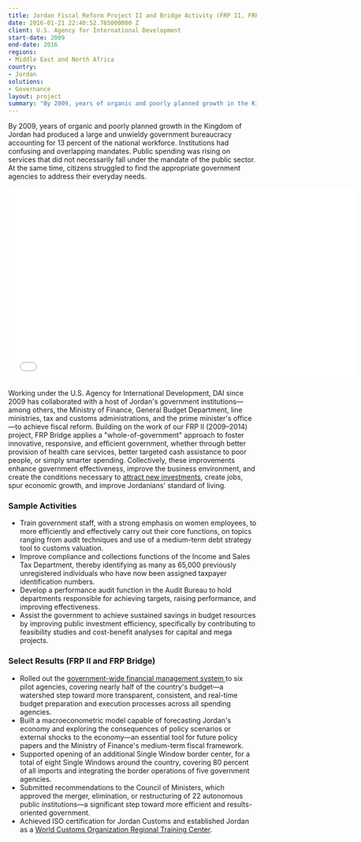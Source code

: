 ```yaml
---
title: Jordan Fiscal Reform Project II and Bridge Activity (FRP II, FRP Bridge)
date: 2016-01-21 22:40:52.765000000 Z
client: U.S. Agency for International Development
start-date: 2009
end-date: 2016
regions:
- Middle East and North Africa
country:
- Jordan
solutions:
- Governance
layout: project
summary: "By 2009, years of organic and poorly planned growth in the Kingdom of Jordan had produced a large and unwieldy government bureaucracy accounting for 13 percent of the national workforce."
---
```

By 2009, years of organic and poorly planned growth in the Kingdom of Jordan had produced a large and unwieldy government bureaucracy accounting for 13 percent of the national workforce. Institutions had confusing and overlapping mandates. Public spending was rising on services that did not necessarily fall under the mandate of the public sector. At the same time, citizens struggled to find the appropriate government agencies to address their everyday needs.

<iframe allowfullscreen="" frameborder="0" height="394" mozallowfullscreen="" src="//player.vimeo.com/video/110790897" webkitallowfullscreen="" width="703"></iframe>

Working under the U.S. Agency for International Development, DAI since 2009 has collaborated with a host of Jordan's government institutions—among others, the Ministry of Finance, General Budget Department, line ministries, tax and customs administrations, and the prime minister's office—to achieve fiscal reform. Building on the work of our FRP II (2009–2014) project, FRP Bridge applies a "whole-of-government" approach to foster innovative, responsive, and efficient government, whether through better provision of health care services, better targeted cash assistance to poor people, or simply smarter spending. Collectively, these improvements enhance government effectiveness, improve the business environment, and create the conditions necessary to [attract new investments][1], create jobs, spur economic growth, and improve Jordanians' standard of living.

###  Sample Activities

* Train government staff, with a strong emphasis on women employees, to more efficiently and effectively carry out their core functions, on topics ranging from audit techniques and use of a medium-term debt strategy tool to customs valuation.
* Improve compliance and collections functions of the Income and Sales Tax Department, thereby identifying as many as 65,000 previously unregistered individuals who have now been assigned taxpayer identification numbers.
* Develop a performance audit function in the Audit Bureau to hold departments responsible for achieving targets, raising performance, and improving effectiveness.
* Assist the government to achieve sustained savings in budget resources by improving public investment efficiency, specifically by contributing to feasibility studies and cost-benefit analyses for capital and mega projects.

###  Select Results (FRP II and FRP Bridge)

* Rolled out the [government-wide financial management system ][2]to six pilot agencies, covering nearly half of the country's budget—a watershed step toward more transparent, consistent, and real-time budget preparation and execution processes across all spending agencies.
* Built a macroeconometric model capable of forecasting Jordan's economy and exploring the consequences of policy scenarios or external shocks to the economy—an essential tool for future policy papers and the Ministry of Finance's medium-term fiscal framework.
* Supported opening of an additional Single Window border center, for a total of eight Single Windows around the country, covering 80 percent of all imports and integrating the border operations of five government agencies.
* Submitted recommendations to the Council of Ministers, which approved the merger, elimination, or restructuring of 22 autonomous public institutions—a significant step toward more efficient and results-oriented government.
* Achieved ISO certification for Jordan Customs and established Jordan as a [World Customs Organization Regional Training Center][3].

[1]: http://dai-global-developments.com/articles/fiscal-project-helps-jordan-issue-bond/
[2]: /news/usaid-jordan-fiscal-reform-project-produces-video-new-budgeting-tool
[3]: /news/jordan%E2%80%99s-customs-department%E2%80%94-middle-east-model%E2%80%94launches-regional-training-0
